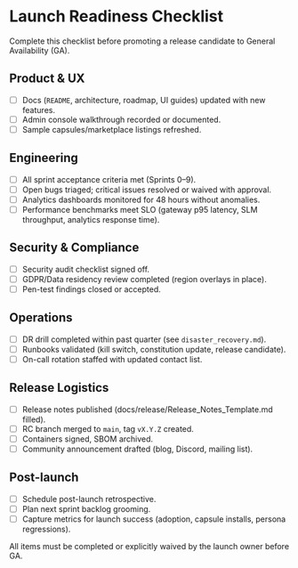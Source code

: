 # Launch Readiness Checklist

Complete this checklist before promoting a release candidate to General Availability (GA).

## Product & UX
- [ ] Docs (`README`, architecture, roadmap, UI guides) updated with new features.
- [ ] Admin console walkthrough recorded or documented.
- [ ] Sample capsules/marketplace listings refreshed.

## Engineering
- [ ] All sprint acceptance criteria met (Sprints 0–9).
- [ ] Open bugs triaged; critical issues resolved or waived with approval.
- [ ] Analytics dashboards monitored for 48 hours without anomalies.
- [ ] Performance benchmarks meet SLO (gateway p95 latency, SLM throughput, analytics response time).

## Security & Compliance
- [ ] Security audit checklist signed off.
- [ ] GDPR/Data residency review completed (region overlays in place).
- [ ] Pen-test findings closed or accepted.

## Operations
- [ ] DR drill completed within past quarter (see `disaster_recovery.md`).
- [ ] Runbooks validated (kill switch, constitution update, release candidate).
- [ ] On-call rotation staffed with updated contact list.

## Release Logistics
- [ ] Release notes published (docs/release/Release_Notes_Template.md filled).
- [ ] RC branch merged to `main`, tag `vX.Y.Z` created.
- [ ] Containers signed, SBOM archived.
- [ ] Community announcement drafted (blog, Discord, mailing list).

## Post-launch
- [ ] Schedule post-launch retrospective.
- [ ] Plan next sprint backlog grooming.
- [ ] Capture metrics for launch success (adoption, capsule installs, persona regressions).

All items must be completed or explicitly waived by the launch owner before GA.
